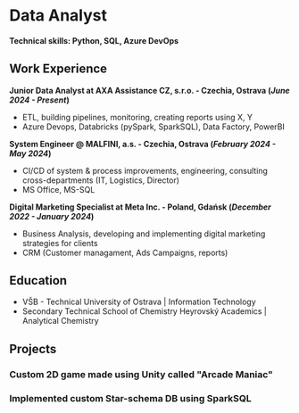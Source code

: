 # Data Analyst

#### Technical skills: Python, SQL, Azure DevOps 

## Work Experience
**Junior Data Analyst at AXA Assistance CZ, s.r.o. - Czechia, Ostrava (_June 2024 - Present_)**
- ETL, building pipelines, monitoring, creating reports using X, Y
- Azure Devops, Databricks (pySpark, SparkSQL), Data Factory, PowerBI    

**System Engineer @ MALFINI, a.s. - Czechia, Ostrava (_February 2024 - May 2024_)**
- CI/CD of system & process improvements, engineering, consulting cross-departments (IT, Logistics, Director)
- MS Office, MS-SQL
  
**Digital Marketing Specialist at Meta Inc. - Poland, Gdańsk (_December 2022 - January 2024_)**
- Business Analysis, developing and implementing digital marketing strategies for clients
- CRM (Customer managament, Ads Campaigns, reports)

## Education
- VŠB - Technical University of Ostrava | Information Technology
- Secondary Technical School of Chemistry Heyrovský Academics | Analytical Chemistry

## Projects

### Custom 2D game made using Unity called "Arcade Maniac"

### Implemented custom Star-schema DB using SparkSQL

